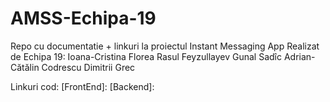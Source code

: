 # AMSS-Echipa-19
Repo cu documentatie + linkuri la proiectul Instant Messaging App Realizat de Echipa 19: 
Ioana-Cristina Florea
Rasul Feyzullayev
Gunal Sadîc
Adrian-Cătălin Codrescu
Dimitrii Grec


Linkuri cod: 
[FrontEnd]: 
[Backend]: 
